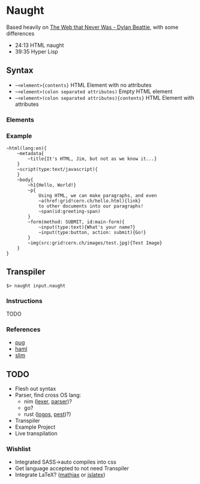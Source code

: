# Naught

Based heavily on [The Web that Never Was -  Dylan Beattie](https://www.youtube.com/watch?v=8JOD1AQGqEg), with some differences
- 24:13 HTML naught
- 39:35 Hyper Lisp

## Syntax
- `~<element>{contents}` HTML Element with no attributes
- `~<element>(colon separated attributes)` Empty HTML element
- `~<element>(colon separated attributes){contents}` HTML Element with attributes

### Elements

### Example
```
~html(lang:en){
	~metadata{
		~title{It's HTML, Jim, but not as we know it...}
	}
	~script(type:text/javascript){
	}
	~body{
		~h1{Hello, World!}
		~p{
			Using HTML, we can make paragraphs, and even
			~a(href:grid!cern.ch/hello.html){link}
			to other documents into our paragraphs!
			~span(id:greeting-span)
		}
		~form(method: SUBMIT, id:main-form){
			~input(type:text){What's your name?}
			~input(type:button, action: submit){Go!}
		}
		~img(src:grid!cern.ch/images/test.jpg){Test Image}
	}
}
```

## Transpiler
`$> naught input.naught`
### Instructions
TODO

### References
- [pug](https://pugjs.org)
- [haml](https://haml.info)
- [slim](https://slim-template.github.io)

## TODO
- Flesh out syntax
- Parser, find cross OS lang:
  - nim ([lexer](https://nim-lang.org/docs/compiler/lexer.html), [parser](https://nim-lang.org/docs/compiler/parser.html))?
  - go?
  - rust ([logos](https://github.com/maciejhirsz/logos), [pest](https://github.com/pest-parser/pest))?)
- Transpiler
- Example Project
- Live transpilation

### Wishlist
- Integrated SASS->auto compiles into css
- Get language accepted to not need Transpiler
- Integrate LaTeX? ([mathjax](https://www.mathjax.org) or [jslatex](http://blog.dreasgrech.com/2009/12/jslatex-jquery-plugin-to-directly-embed.html))
